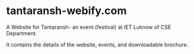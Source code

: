 # tantaransh-webify.com

A Website for Tantaransh- an event (festival) at IET Luknow of CSE Department.

It contains the details of the website, events, and downloadable brochure.




